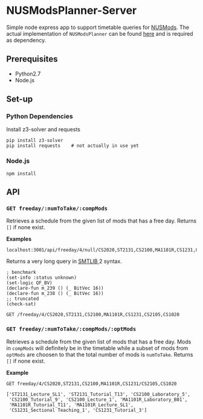 NUSModsPlanner-Server
========

Simple node express app to support timetable queries
for [NUSMods](https://github.com/nusmodifications/nusmods). The actual
implementation of `NUSModsPlanner` can be
found [here](https://github.com/raynoldng/nusmods-planner) and is required as
dependency.

## Prerequisites

- Python2.7
- Node.js

## Set-up

### Python Dependencies

Install z3-solver and requests

```shell
pip install z3-solver
pip install requests    # not actually in use yet
```

### Node.js

```
npm install
```

## API 

### `GET freeday/:numToTake/:compMods`

Retrieves a schedule from the given list of mods that has a free day. Returns `[]` if none exist.

**Examples**
```
localhost:3001/api/freeday/4/null/CS2020,ST2131,CS2100,MA1101R,CS1231,CS2105,CS1020
```

Returns a very long query in [ SMTLIB ]( http://smtlib.cs.uiowa.edu/language.shtml ) 2 syntax. 

```
; benchmark
(set-info :status unknown)
(set-logic QF_BV)
(declare-fun m_239 () (_ BitVec 16))
(declare-fun m_238 () (_ BitVec 16))
;; truncated
(check-sat)
```

```
GET /freeday/4/CS2020,ST2131,CS2100,MA1101R,CS1231,CS2105,CS1020
```

### `GET freeday/:numToTake/:compMods/:optMods`

Retrieves a schedule from the given list of mods that has a free day. Mods in
`compMods` will definitely be in the timetable while a subset of mods from
`optMods` are choosen to that the total number of mods is `numToTake`. Returns
`[]` if none exist.

**Example**

```
GET freeday/4/CS2020,ST2131,CS2100,MA1101R,CS1231/CS2105,CS1020
```
```
['ST2131_Lecture_SL1', 'ST2131_Tutorial_T13', 'CS2100_Laboratory_5', 
 'CS2100_Tutorial_9', 'CS2100_Lecture_1', 'MA1101R_Laboratory_B01', 
 'MA1101R_Tutorial_T11', 'MA1101R_Lecture_SL1', 
 'CS1231_Sectional Teaching_1', 'CS1231_Tutorial_3']
```












